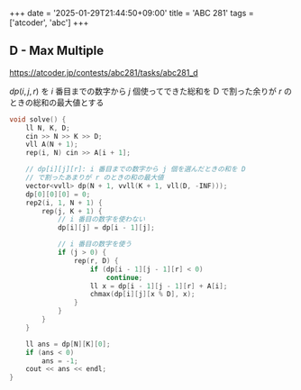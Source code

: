 +++
date = '2025-01-29T21:44:50+09:00'
title = 'ABC 281'
tags = ['atcoder', 'abc']
+++

## D - Max Multiple

<https://atcoder.jp/contests/abc281/tasks/abc281_d>

$dp(i,j,r)$ を $i$ 番目までの数字から $j$ 個使ってできた総和を D で割った余りが $r$ のときの総和の最大値とする

```cpp
void solve() {
    ll N, K, D;
    cin >> N >> K >> D;
    vll A(N + 1);
    rep(i, N) cin >> A[i + 1];

    // dp[i][j][r]: i 番目までの数字から j 個を選んだときの和を D
    // で割ったあまりが r のときの和の最大値
    vector<vvll> dp(N + 1, vvll(K + 1, vll(D, -INF)));
    dp[0][0][0] = 0;
    rep2(i, 1, N + 1) {
        rep(j, K + 1) {
            // i 番目の数字を使わない
            dp[i][j] = dp[i - 1][j];

            // i 番目の数字を使う
            if (j > 0) {
                rep(r, D) {
                    if (dp[i - 1][j - 1][r] < 0)
                        continue;
                    ll x = dp[i - 1][j - 1][r] + A[i];
                    chmax(dp[i][j][x % D], x);
                }
            }
        }
    }

    ll ans = dp[N][K][0];
    if (ans < 0)
        ans = -1;
    cout << ans << endl;
}
```
